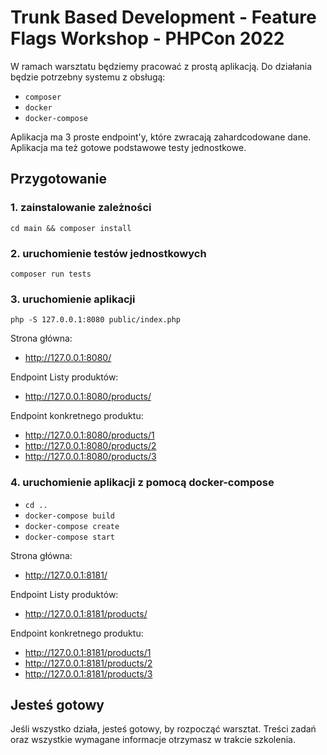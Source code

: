 # Trunk Based Development - Feature Flags Workshop - PHPCon 2022

W ramach warsztatu będziemy pracować z prostą aplikacją.
Do działania będzie potrzebny systemu z obsługą:

- `composer`
- `docker`
- `docker-compose`

Aplikacja ma 3 proste endpoint'y, które zwracają zahardcodowane dane.
Aplikacja ma też gotowe podstawowe testy jednostkowe.

## Przygotowanie

### 1. zainstalowanie zależności

`cd main && composer install`

### 2. uruchomienie testów jednostkowych

`composer run tests`

### 3. uruchomienie aplikacji

`php -S 127.0.0.1:8080 public/index.php`

Strona główna:
- http://127.0.0.1:8080/

Endpoint Listy produktów:
- http://127.0.0.1:8080/products/

Endpoint konkretnego produktu:
- http://127.0.0.1:8080/products/1
- http://127.0.0.1:8080/products/2
- http://127.0.0.1:8080/products/3

### 4. uruchomienie aplikacji z pomocą docker-compose

- `cd ..`
- `docker-compose build`
- `docker-compose create`
- `docker-compose start`

Strona główna:
- http://127.0.0.1:8181/

Endpoint Listy produktów:
- http://127.0.0.1:8181/products/

Endpoint konkretnego produktu:
- http://127.0.0.1:8181/products/1
- http://127.0.0.1:8181/products/2
- http://127.0.0.1:8181/products/3

## Jesteś gotowy

Jeśli wszystko działa, jesteś gotowy, by rozpocząć warsztat. 
Treści zadań oraz wszystkie wymagane informacje otrzymasz w trakcie szkolenia.
